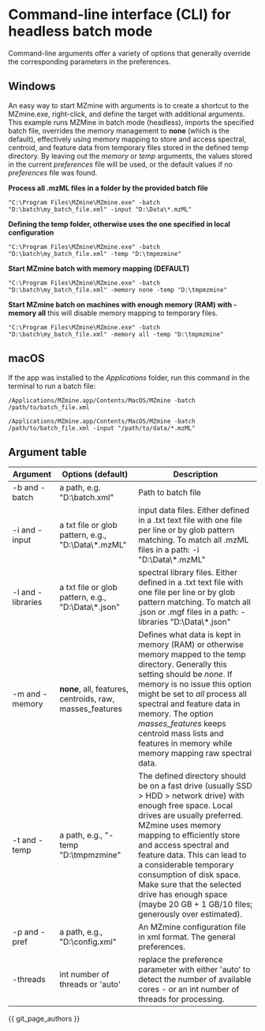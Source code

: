 # Command-line interface (CLI) for headless batch mode
Command-line arguments offer a variety of options that generally override the corresponding parameters in the preferences.

## Windows

An easy way to start MZmine with arguments is to create a shortcut to the MZmine.exe, right-click, and define the target with additional arguments. This example runs MZMine in batch mode (headless), imports the specified batch file, overrides the memory management to **none** (which is the default), effectively using memory mapping to store and access spectral, centroid, and feature data from temporary files stored in the defined temp directory. By leaving out the _memory_ or _temp_ arguments, the values stored in the current _preferences_ file will be used, or the default values if no _preferences_ file was found.  

**Process all .mzML files in a folder by the provided batch file**
```
"C:\Program Files\MZmine\MZmine.exe" -batch "D:\batch\my_batch_file.xml" -input "D:\Data\*.mzML"
```

**Defining the temp folder, otherwise uses the one specified in local configuration**
```
"C:\Program Files\MZmine\MZmine.exe" -batch "D:\batch\my_batch_file.xml" -temp "D:\tmpmzmine"
```

**Start MZmine batch with memory mapping (DEFAULT)**
```
"C:\Program Files\MZmine\MZmine.exe" -batch "D:\batch\my_batch_file.xml" -memory none -temp "D:\tmpmzmine"
```


**Start MZmine batch on machines with enough memory (RAM) with -memory all** this will disable memory mapping to temporary files. 
```
"C:\Program Files\MZmine\MZmine.exe" -batch "D:\batch\my_batch_file.xml" -memory all -temp "D:\tmpmzmine"
```

## macOS
If the app was installed to the _Applications_ folder, run this command in the terminal to run a batch file:
```
/Applications/MZmine.app/Contents/MacOS/MZmine -batch /path/to/batch_file.xml
```

```
/Applications/MZmine.app/Contents/MacOS/MZmine -batch /path/to/batch_file.xml -input "/path/to/data/*.mzML"
```

## Argument table


| Argument | Options (**default**) | Description |
| --- | --- | --- |
| -b and -batch | a path, e.g. "D:\batch.xml" | Path to batch file |
| -i and -input | a txt file or glob pattern, e.g., "D:\\Data\\\*.mzML" | input data files. Either defined in a .txt text file with one file per line or by glob pattern matching. To match all .mzML files in a path: -i "D:\\Data\\\*.mzML" |
| -l and -libraries | a txt file or glob pattern, e.g., "D:\\Data\\\*.json" | spectral library files. Either defined in a .txt text file with one file per line or by glob pattern matching. To match all .json or .mgf files in a path: -libraries "D:\\Data\\\*.json" |
| -m and -memory | **none**, all, features, centroids, raw, masses_features | Defines what data is kept in memory (RAM) or otherwise memory mapped to the temp directory. Generally this setting should be _none_. If memory is no issue this option might be set to _all_ process all spectral and feature data in memory. The option _masses_features_ keeps centroid mass lists and features in memory while memory mapping raw spectral data. |
| -t and -temp | a path, e.g., "-temp "D:\tmpmzmine\" | The defined directory should be on a fast drive (usually SSD > HDD > network drive) with enough free space. Local drives are usually preferred. MZmine uses memory mapping to efficiently store and access spectral and feature data. This can lead to a considerable temporary consumption of disk space. Make sure that the selected drive has enough space (maybe 20 GB + 1 GB/10 files; generously over estimated). |
| -p and -pref | a path, e.g., "D:\config.xml" | An MZmine configuration file in xml format. The general preferences. | 
| -threads | int number of threads or 'auto' | replace the preference parameter with either 'auto' to detect the number of available cores - or an int number of threads for processing. |


{{ git_page_authors }}
